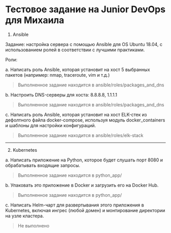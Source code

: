 # Тестовое задание на Junior DevOps для Михаила
1. Ansible
   
Задание: настройка сервера с помощью Ansible для OS Ubuntu 18.04, с использованием ролей в соответствии с лучшими практиками.

Роли:

a. Написать роль Ansible, которая установит на хост 5 выбранных пакетов (например: nmap, traceroute, vim и т.д.)

> Выполненное задание находится в ansible/roles/packages_and_dns

b. Настроить DNS-серверы для хоста: 8.8.8.8, 1.1.1.1

> Выполненное задание находится в ansible/roles/packages_and_dns

c. Написать роль Ansible, которая установит на хост ELK-стек из дефолтного файла docker-compose, используя модуль docker_containers и шаблоны для настройки конфигураций.

> Выполненное задание находится в ansible/roles/elk-stack

<hr>

2. Kubernetes

a. Написать приложение на Python, которое будет слушать порт 8080 и обрабатывать входящие запросы.

> Выполненное задание находится в python_app/

b. Упаковать это приложение в Docker и загрузить его на Docker Hub.

> Выполненное задание находится в python_app/

c. Написать Helm-чарт для развертывания этого приложения в Kubernetes, включая ингрес (любой домен) и монтирование директории на узле кластера.

> Не выполнено
